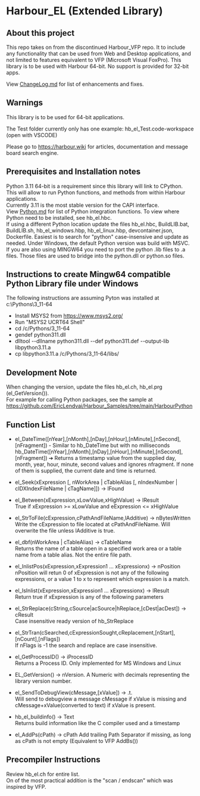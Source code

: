# Harbour_EL (Extended Library)


## About this project
This repo takes on from the discontinued Harbour_VFP repo. It to include any functionality that can be used from Web and Desktop applications, and not limited to features equivalent to VFP (Microsoft Visual FoxPro).
This library is to be used with Harbour 64-bit. No support is provided for 32-bit apps.

View [ChangeLog.md](ChangeLog.md) for list of enhancements and fixes.

## Warnings
This library is to be used for 64-bit applications.

The Test folder currently only has one example: hb_el_Test.code-workspace (open with VSCODE)

Please go to https://harbour.wiki for articles, documentation and message board search engine.

## Prerequisites and Installation notes
Python 3.11 64-bit is a requirement since this library will link to CPython. This will allow to run Python functions, and methods from within Harbour applications.   
Currently 3.11 is the most stable version for the CAPI interface.   
View [Python.md](Python.md) for list of Python integration functions.
To view where Python need to be installed, see hb_el.hbc.   
If using a different Python location update the files hb_el.hbc, BuildLIB.bat, BuildLIB.sh, hb_el_windows.hbp, hb_el_linux.hbp, devcontainer.json, Dockerfile. Easiest is to search for "python" case-insensive and update as needed.
Under Windows, the default Python version was build with MSVC. If you are also using MINGW64 you need to port the python .lib files to .a files. Those files are used to bridge into the python.dll or python.so files.   

## Instructions to create Mingw64 compatible Python Library file under Windows
The following instructions are assuming Pyton was installed at c:\Pythons\3_11-64   

- Install MSYS2 from https://www.msys2.org/
- Run "MSYS2 UCRT64 Shell"
- cd /c/Pythons/3_11-64
- gendef python311.dll
- dlltool --dllname python311.dll --def python311.def --output-lib libpython3.11.a
- cp libpython3.11.a /c/Pythons/3_11-64/libs/

## Development Note
When changing the version, update the files hb_el.ch, hb_el.prg (el_GetVersion()).   
For example for calling Python packages, see the sample at https://github.com/EricLendvai/Harbour_Samples/tree/main/HarbourPython   

## Function List
* el_DateTime([nYear],[nMonth],[nDay],[nHour],[nMinute],[nSecond],[nFragment]) - Similar to hb_DateTime but with no milliseconds   
  hb_DateTime([nYear],[nMonth],[nDay],[nHour],[nMinute],[nSecond],[nFragment]) ➔ <tTimeStamp>
Returns a timestamp value from the supplied day, month, year, hour, minute, second values and ignores nfragment. If none of them is supplied, the current date and time is returned.

* el_Seek(xExpression [, nWorkArea | cTableAlias   [, nIndexNumber | cIDXIndexFileName | cTagName]]) -> lFound   

* el_Between(xExpression,xLowValue,xHighValue) -> lResult    
  True if xExpression >= xLowValue and eExpression <= xHighValue   

* el_StrToFile(cExpression,cPathAndFileName,lAdditive) -> nBytesWritten   
  Write the cExpression to file located at cPathAndFileName. Will overwrite the file unless lAdditive is true.   

* el_dbf(nWorkArea | cTableAlias)  -> cTableName   
  Returns the name of a table open in a specified work area or a table name from a table alias. Not the entire file path.   
   
* el_InlistPos(xExpression,xExpression1 ... xExpressionx) -> nPosition   
  nPosition will retun 0 of xExpression is not any of the following expressions, or a value 1 to x to represent which expression is a match.   

* el_IsInlist(xExpression,xExpression1 ... xExpressionx) -> lResult   
  Return true if xExpression is any of the following parameters

* el_StrReplace(cString,cSource|acSource|hReplace,[cDest|acDest]) -> cResult   
  Case insensitive ready version of hb_StrReplace

* el_StrTran(cSearched,cExpressionSought,cReplacement,[nStart],[nCount],[nFlags])   
  If nFlags is -1 the search and replace are case insensitive.

* el_GetProcessID() -> iProcessID   
  Returns a Process ID. Only implemented for MS Windows and Linux

* EL_GetVersion() -> nVersion.  A Numeric with decimals representing the library version number.

* el_SendToDebugView(cMessage,[xValue]) -> .t.    
  Will send to debugview a message cMessage if xValue is missing and cMessage+xValue(converted to text) if xValue is present.

* hb_el_buildinfo() -> Text   
  Returns build information like the C compiler used and a timestamp

* el_AddPs(cPath) -> cPath
 Add trailing Path Separator if missing, as long as cPath is not empty (Equivalent to VFP AddBs())

## Precompiler Instructions
Review hb_el.ch for entire list.   
On of the most practical addition is the "scan / endscan" which was inspired by VFP.

